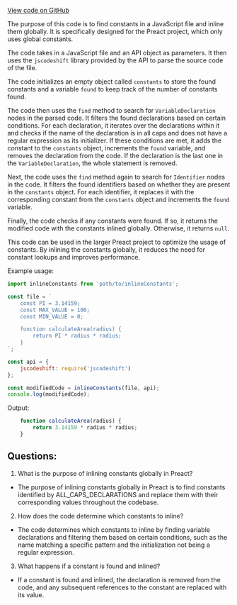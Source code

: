 [View code on GitHub](https://github.com/preactjs/preact/config/codemod-const.js)

The purpose of this code is to find constants in a JavaScript file and inline them globally. It is specifically designed for the Preact project, which only uses global constants. 

The code takes in a JavaScript file and an API object as parameters. It then uses the `jscodeshift` library provided by the API to parse the source code of the file. 

The code initializes an empty object called `constants` to store the found constants and a variable `found` to keep track of the number of constants found. 

The code then uses the `find` method to search for `VariableDeclaration` nodes in the parsed code. It filters the found declarations based on certain conditions. For each declaration, it iterates over the declarations within it and checks if the name of the declaration is in all caps and does not have a regular expression as its initializer. If these conditions are met, it adds the constant to the `constants` object, increments the `found` variable, and removes the declaration from the code. If the declaration is the last one in the `VariableDeclaration`, the whole statement is removed. 

Next, the code uses the `find` method again to search for `Identifier` nodes in the code. It filters the found identifiers based on whether they are present in the `constants` object. For each identifier, it replaces it with the corresponding constant from the `constants` object and increments the `found` variable. 

Finally, the code checks if any constants were found. If so, it returns the modified code with the constants inlined globally. Otherwise, it returns `null`. 

This code can be used in the larger Preact project to optimize the usage of constants. By inlining the constants globally, it reduces the need for constant lookups and improves performance. 

Example usage:

```javascript
import inlineConstants from 'path/to/inlineConstants';

const file = `
	const PI = 3.14159;
	const MAX_VALUE = 100;
	const MIN_VALUE = 0;

	function calculateArea(radius) {
		return PI * radius * radius;
	}
`;

const api = {
	jscodeshift: require('jscodeshift')
};

const modifiedCode = inlineConstants(file, api);
console.log(modifiedCode);
```

Output:

```javascript
	function calculateArea(radius) {
		return 3.14159 * radius * radius;
	}
```
## Questions: 
 1. What is the purpose of inlining constants globally in Preact?
- The purpose of inlining constants globally in Preact is to find constants identified by ALL_CAPS_DECLARATIONS and replace them with their corresponding values throughout the codebase.

2. How does the code determine which constants to inline?
- The code determines which constants to inline by finding variable declarations and filtering them based on certain conditions, such as the name matching a specific pattern and the initialization not being a regular expression.

3. What happens if a constant is found and inlined?
- If a constant is found and inlined, the declaration is removed from the code, and any subsequent references to the constant are replaced with its value.
